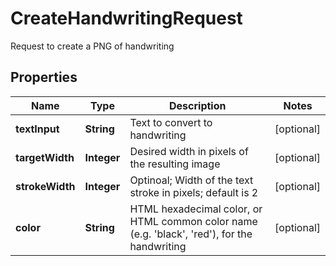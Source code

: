 

# CreateHandwritingRequest

Request to create a PNG of handwriting
## Properties

Name | Type | Description | Notes
------------ | ------------- | ------------- | -------------
**textInput** | **String** | Text to convert to handwriting |  [optional]
**targetWidth** | **Integer** | Desired width in pixels of the resulting image |  [optional]
**strokeWidth** | **Integer** | Optinoal; Width of the text stroke in pixels; default is 2 |  [optional]
**color** | **String** | HTML hexadecimal color, or HTML common color name (e.g. &#39;black&#39;, &#39;red&#39;), for the handwriting |  [optional]



